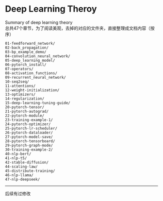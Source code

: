 # Deep Learning Theroy
Summary of deep learning theory<br>
总共47个章节，为了阅读美观，去掉的对应的文件夹，直接整理成文档内容（按序）
```shell
01-feedforward_network/
02-back_propagation/
03-bp_example_demo/
04-convolution_neural_network/
05-deep_learning_model/
06-pytorch_install/
07-operators/
08-activation_functions/
09-recurrent_neural_network/
10-seq2seq/
11-attentions/
12-weight-initialization/
13-optimizers/
14-regularization/
15-deep-learning-tuning-guide/
20-pytorch-tensor/
21-pytorch-autograd/
22-pytorch-module/
23-training-example-1/
24-pytorch-optimizer/
25-pytorch-lr-scheduler/
26-pytorch-dataloader/
27-pytorch-model-save/
28-pytorch-tensorboard/
29-pytorch-graph-mode/
30-training-example-2/
40-nlp-bert/
41-nlp-t5/
42-stable-diffusion/
44-scaling-law/
45-distribute-training/
46-nlp-llama/
47-nlp-deepseek/
```

-----

后续有过修改
